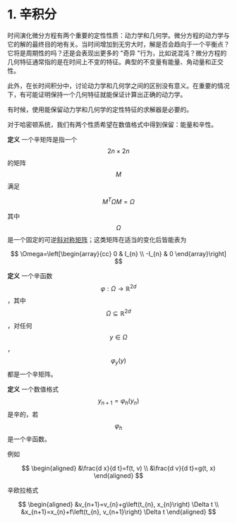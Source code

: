 # 1. 辛积分

时间演化微分方程有两个重要的定性性质：动力学和几何学。微分方程的动力学与它的解的最终目的地有关。当时间增加到无穷大时，解是否会趋向于一个平衡点？它将是周期性的吗？还是会表现出更多的 "奇异 "行为，比如说混沌？微分方程的几何特征通常指的是在时间上不变的特征。典型的不变量有能量、角动量和正交性。

此外，在长时间积分中，讨论动力学和几何学之间的区别没有意义。在重要的情况下，有可能证明保持一个几何特征就能保证计算出正确的动力学。

有时候，使用能保留动力学和几何学的定性特征的求解器是必要的。

对于哈密顿系统，我们有两个性质希望在数值格式中得到保留：能量和辛性。



**定义**  一个辛矩阵是指一个$$2 n \times 2 n$$的矩阵$$M$$满足

$$
M^{T} \Omega M=\Omega
$$

其中$$\Omega$$是一个固定的可逆[斜对称矩阵](https://zh.wikipedia.org/wiki/%E6%96%9C%E5%B0%8D%E7%A8%B1%E7%9F%A9%E9%99%A3)；这类矩阵在适当的变化后皆能表为

$$
\Omega=\left[\begin{array}{cc}
0 & I_{n} \\
-I_{n} & 0
\end{array}\right]
$$

**定义**  一个辛函数$$\varphi: \Omega \longrightarrow \mathbb{R}^{2 d}$$，其中$$\Omega \subseteq \mathbb{R}^{2 d}$$，对任何$$y\in \Omega$$，$$\varphi_y(y)$$都是一个辛矩阵。

**定义** 一个数值格式$$y_{n+1}=\varphi_h(y_n)$$是辛的，若$$\varphi_h$$是一个辛函数。

例如

$$
\begin{aligned}
&\frac{d x}{d t}=f(t, v) \\
&\frac{d v}{d t}=g(t, x)
\end{aligned}
$$

辛欧拉格式

$$
\begin{aligned}
&v_{n+1}=v_{n}+g\left(t_{n}, x_{n}\right) \Delta t \\
&x_{n+1}=x_{n}+f\left(t_{n}, v_{n+1}\right) \Delta t
\end{aligned}
$$





